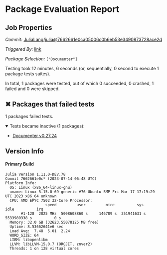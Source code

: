 # Package Evaluation Report

## Job Properties

*Commit:* [JuliaLang/julia@7662661e0ca05006c0b6eb53e3490873728ace2d](https://github.com/JuliaLang/julia/commit/7662661e0ca05006c0b6eb53e3490873728ace2d)

*Triggered By:* [link](https://github.com/JuliaLang/julia/commit/7662661e0ca05006c0b6eb53e3490873728ace2d#commitcomment-121599894)

*Package Selection:* `["Documenter"]`

Testing took 12 minutes, 6 seconds (or, sequentially, 0 second to execute 1 package tests suites).

In total, 1 packages were tested, out of which 0 succeeded, 0 crashed, 1 failed and 0 were skipped.


## ✖ Packages that failed tests

1 packages failed tests.

<details open><summary>Tests became inactive (1 packages):</summary>
<p>


- [Documenter v0.27.24](https://s3.amazonaws.com/julialang-reports/nanosoldier/pkgeval/by_hash/7662661/Documenter.primary.log)

</p>
</details>


## Version Info

#### Primary Build

```
Julia Version 1.11.0-DEV.78
Commit 7662661e0c* (2023-07-14 06:48 UTC)
Platform Info:
  OS: Linux (x86_64-linux-gnu)
  uname: Linux 5.15.0-69-generic #76-Ubuntu SMP Fri Mar 17 17:19:29 UTC 2023 x86_64 unknown
  CPU: AMD EPYC 7502 32-Core Processor: 
                  speed         user         nice          sys         idle          irq
       #1-128  2825 MHz  5008608860 s     146789 s  351941631 s  5533980338 s          0 s
  Memory: 32.0 GB (32623.55078125 MB free)
  Uptime: 8.53662641e6 sec
  Load Avg:  7.48  5.01  2.24
  WORD_SIZE: 64
  LIBM: libopenlibm
  LLVM: libLLVM-15.0.7 (ORCJIT, znver2)
  Threads: 1 on 128 virtual cores

```
<!-- Generated on 2023-07-14T06:29:13.198 -->
